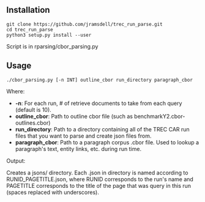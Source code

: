 
## Installation

```
git clone https://github.com/jramsdell/trec_run_parse.git
cd trec_run_parse
python3 setup.py install --user 
```
Script is in rparsing/cbor_parsing.py


## Usage

```
./cbor_parsing.py [-n INT] outline_cbor run_directory paragraph_cbor
```

Where:

* **-n**: For each run, # of retrieve documents to take from each query (default is 10).
* **outline_cbor**: Path to outline cbor file (such as benchmarkY2.cbor-outlines.cbor)
* **run_directory**: Path to a directory containing all of the TREC CAR run files that you want to parse and create json files from. 
* **paragraph_cbor**: Path to a paragraph corpus .cbor file. Used to lookup a paragraph's text, entity links, etc. during run time.

Output:

Creates a jsons/ directory. Each .json in directory is named according to RUNID_PAGETITLE.json, where RUNID corresponds to the run's name and PAGETITLE corresponds to the title of the page that was query in this run (spaces replaced with underscores).
